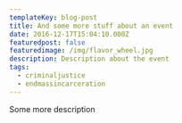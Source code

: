 ```yaml
---
templateKey: blog-post
title: And some more stuff about an event
date: 2016-12-17T15:04:10.000Z
featuredpost: false
featuredimage: /img/flavor_wheel.jpg
description: Description about the event
tags:
  - criminaljustice
  - endmassincarceration
---
```


<!-- ![flavor wheel](/img/flavor_wheel.jpg) -->

Some more description
